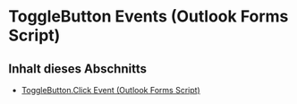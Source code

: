 
# ToggleButton Events (Outlook Forms Script)

## Inhalt dieses Abschnitts


- [ToggleButton.Click Event (Outlook Forms Script)](777a0efc-c376-221b-ecea-5bd7797488de.md)
    
